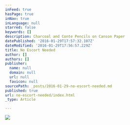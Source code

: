 ```yaml
---
inFeed: true
hasPage: true
inNav: true
inLanguage: null
starred: false
keywords: []
description: Charcoal and Conte Pencils on Canson Paper
datePublished: '2016-01-29T17:57:32.107Z'
dateModified: '2016-01-29T17:56:57.229Z'
title: No Escort Needed
author: []
authors: []
publisher:
  name: null
  domain: null
  url: null
  favicon: null
sourcePath: _posts/2016-01-29-no-escort-needed.md
published: true
url: no-escort-needed/index.html
_type: Article

---
```

![](https://the-grid-user-content.s3-us-west-2.amazonaws.com/0e8a4995-16d9-4d00-ace7-a09069f786e2.jpg)